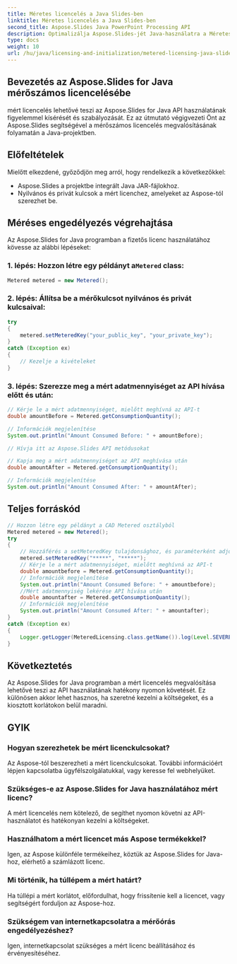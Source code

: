 ```yaml
---
title: Méretes licencelés a Java Slides-ben
linktitle: Méretes licencelés a Java Slides-ben
second_title: Aspose.Slides Java PowerPoint Processing API
description: Optimalizálja Aspose.Slides-jét Java-használatra a Méretes licenceléssel. Ismerje meg, hogyan állíthatja be, és figyelheti az API-fogyasztást.
type: docs
weight: 10
url: /hu/java/licensing-and-initialization/metered-licensing-java-slides/
---
```


## Bevezetés az Aspose.Slides for Java mérőszámos licencelésébe

mért licencelés lehetővé teszi az Aspose.Slides for Java API használatának figyelemmel kísérését és szabályozását. Ez az útmutató végigvezeti Önt az Aspose.Slides segítségével a mérőszámos licencelés megvalósításának folyamatán a Java-projektben. 

## Előfeltételek

Mielőtt elkezdené, győződjön meg arról, hogy rendelkezik a következőkkel:

- Aspose.Slides a projektbe integrált Java JAR-fájlokhoz.
- Nyilvános és privát kulcsok a mért licenchez, amelyeket az Aspose-tól szerezhet be.

## Méréses engedélyezés végrehajtása

Az Aspose.Slides for Java programban a fizetős licenc használatához kövesse az alábbi lépéseket:

###  1. lépés: Hozzon létre egy példányt a`Metered` class:

```java
Metered metered = new Metered();
```

### 2. lépés: Állítsa be a mérőkulcsot nyilvános és privát kulcsaival:

```java
try
{
	metered.setMeteredKey("your_public_key", "your_private_key");
}
catch (Exception ex)
{
	// Kezelje a kivételeket
}
```

### 3. lépés: Szerezze meg a mért adatmennyiséget az API hívása előtt és után:

```java
// Kérje le a mért adatmennyiséget, mielőtt meghívná az API-t
double amountBefore = Metered.getConsumptionQuantity();

// Információk megjelenítése
System.out.println("Amount Consumed Before: " + amountBefore);

// Hívja itt az Aspose.Slides API metódusokat

// Kapja meg a mért adatmennyiséget az API meghívása után
double amountAfter = Metered.getConsumptionQuantity();

// Információk megjelenítése
System.out.println("Amount Consumed After: " + amountAfter);
```
## Teljes forráskód
```java
// Hozzon létre egy példányt a CAD Metered osztályból
Metered metered = new Metered();
try
{
	// Hozzáférés a setMeteredKey tulajdonsághoz, és paraméterként adjon át nyilvános és privát kulcsokat
	metered.setMeteredKey("*****", "*****");
	// Kérje le a mért adatmennyiséget, mielőtt meghívná az API-t
	double amountbefore = Metered.getConsumptionQuantity();
	// Információk megjelenítése
	System.out.println("Amount Consumed Before: " + amountbefore);
	//Mért adatmennyiség lekérése API hívása után
	double amountafter = Metered.getConsumptionQuantity();
	// Információk megjelenítése
	System.out.println("Amount Consumed After: " + amountafter);
}
catch (Exception ex)
{
	Logger.getLogger(MeteredLicensing.class.getName()).log(Level.SEVERE, null, ex);
}
```

## Következtetés

Az Aspose.Slides for Java programban a mért licencelés megvalósítása lehetővé teszi az API használatának hatékony nyomon követését. Ez különösen akkor lehet hasznos, ha szeretné kezelni a költségeket, és a kiosztott korlátokon belül maradni.

## GYIK

### Hogyan szerezhetek be mért licenckulcsokat?

Az Aspose-tól beszerezheti a mért licenckulcsokat. További információért lépjen kapcsolatba ügyfélszolgálatukkal, vagy keresse fel webhelyüket.

### Szükséges-e az Aspose.Slides for Java használatához mért licenc?

A mért licencelés nem kötelező, de segíthet nyomon követni az API-használatot és hatékonyan kezelni a költségeket.

### Használhatom a mért licencet más Aspose termékekkel?

Igen, az Aspose különféle termékeihez, köztük az Aspose.Slides for Java-hoz, elérhető a számlázott licenc.

### Mi történik, ha túllépem a mért határt?

Ha túllépi a mért korlátot, előfordulhat, hogy frissítenie kell a licencet, vagy segítségért forduljon az Aspose-hoz.

### Szükségem van internetkapcsolatra a mérőórás engedélyezéshez?

Igen, internetkapcsolat szükséges a mért licenc beállításához és érvényesítéséhez.
